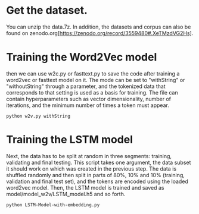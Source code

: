 # Get the dataset.
You can unzip the data.7z. In addition, the datasets and corpus can also be found on zenodo.org[https://zenodo.org/record/3559480#.XeTMzdVG2Hs].
# Training the Word2Vec model
then we can use w2c.py or fasttext.py to save the code after training a word2vec or fasttext model on it. 
The mode can be set to "withString" or "withoutString" through a parameter, and the tokenized data that corresponds to that setting is used as a basis for training. 
The file can contain hyperparameters such as vector dimensionality, number of iterations, and the minimum number of times a token must appear.
```
python w2v.py withString
```
# Training the LSTM model
Next, the data has to be split at random in three segments: training, validating and final testing. This script takes one argument, the data subset it should work on which was created in the previous step. 
The data is shuffled randomly and then split in parts of 80%, 10% and 10% (training, validation and final test set), and the tokens are encoded using the loaded word2vec model. 
Then, the LSTM model is trained and saved as model/model_w2v/LSTM_model.h5 and so forth.
```
python LSTM-Model-with-embedding.py
```
